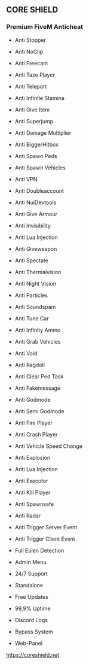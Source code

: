 ## CORE SHIELD
### Premium FiveM Anticheat
+ Anti Stopper
+ Anti NoClip
+ Anti Freecam
+ Anti Taze Player
+ Anti Teleport
+ Anti Infinite Stamina
+ Anti Give Item
+ Anti Superjump
+ Anti Damage Multiplier
+ Anti BiggerHitbox
+ Anti Spawn Peds
+ Anti Spawn Vehicles
+ Anti VPN
+ Anti Doubleaccount
+ Anti NuiDevtools
+ Anti Give Armour
+ Anti Invisibility
+ Anti Lua Injection
+ Anti Giveweapon
+ Anti Spectate
+ Anti Thermalvision
+ Anti Night Vision
+ Anti Particles
+ Anti Soundspam
+ Anti Tune Car
+ Anti Infinity Ammo
+ Anti Grab Vehicles
+ Anti Void
+ Anti Ragdoll
+ Anti Clear Ped Task
+ Anti Fakemessage
+ Anti Godmode
+ Anti Semi Godmode
+ Anti Fire Player
+ Anti Crash Player
+ Anti Vehicle Speed Change
+ Anti Explosion
+ Anti Lua Injection
+ Anti Executor
+ Anti Kill Player
+ Anti Spawnsafe
+ Anti Radar
+ Anti Trigger Server Event
+ Anti Trigger Client Event

+ Full Eulen Detection

+ Admin Menu
+ 24/7 Support
+ Standalone
+ Free Updates
+ 99,9% Uptime
+ Discord Logs
+ Bypass System
+ Web-Panel

https://coreshield.net

